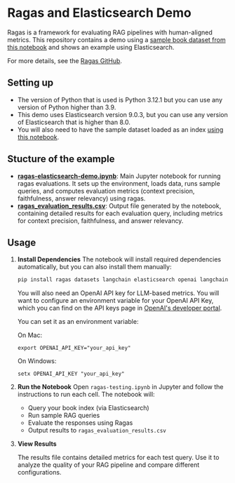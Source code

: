 # Ragas and Elasticsearch Demo
Ragas is a framework for evaluating RAG pipelines with human-aligned metrics. This repository contains a demo using a [sample book dataset from this notebook](https://github.com/justincastilla/book-search/blob/main/notebooks/local_embedding_example.ipynb) and shows an example using Elasticsearch.

For more details, see the [Ragas GitHub](https://github.com/explodinggradients/ragas).

## Setting up
- The version of Python that is used is Python 3.12.1 but you can use any version of Python higher than 3.9.
- This demo uses Elasticsearch version 9.0.3, but you can use any version of Elasticsearch that is higher than 8.0.
- You will also need to have the sample dataset loaded as an index [using this notebook](https://github.com/justincastilla/book-search/blob/main/notebooks/local_embedding_example.ipynb).

## Stucture of the example
- **[ragas-elasticsearch-demo.ipynb](ragas-elasticsearch-demo.ipynb)**: Main Jupyter notebook for running ragas evaluations. It sets up the environment, loads data, runs sample queries, and computes evaluation metrics (context precision, faithfulness, answer relevancy) using ragas.
- **[ragas_evaluation_results.csv](ragas_evaluation_results.csv)**: Output file generated by the notebook, containing detailed results for each evaluation query, including metrics for context precision, faithfulness, and answer relevancy.

## Usage

1. **Install Dependencies**
   The notebook will install required dependencies automatically, but you can also install them manually:
   
   ```bash
   pip install ragas datasets langchain elasticsearch openai langchain-openai
   ```

   You will also need an OpenAI API key for LLM-based metrics. You will want to configure an environment variable for your OpenAI API Key, which you can find on the API keys page in [OpenAI's developer portal](https://platform.openai.com/api-keys).

   You can set it as an environment variable:

    On Mac: 

    ```
    export OPENAI_API_KEY="your_api_key"
    ```

    
    On Windows:

    ```
    setx OPENAI_API_KEY "your_api_key"
    ```

3. **Run the Notebook**
   Open `ragas-testing.ipynb` in Jupyter and follow the instructions to run each cell. The notebook will:
   
   - Query your book index (via Elasticsearch)
   - Run sample RAG queries
   - Evaluate the responses using Ragas
   - Output results to `ragas_evaluation_results.csv`

5. **View Results**
   
   The results file contains detailed metrics for each test query. Use it to analyze the quality of your RAG pipeline and compare different configurations.
